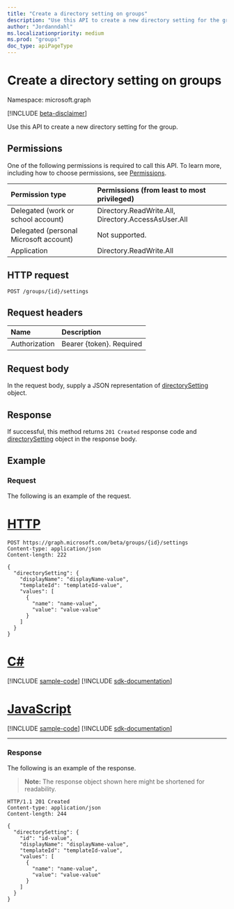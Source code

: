 ```yaml
---
title: "Create a directory setting on groups"
description: "Use this API to create a new directory setting for the group."
author: "Jordanndahl"
ms.localizationpriority: medium
ms.prod: "groups"
doc_type: apiPageType
---
```


# Create a directory setting on groups

Namespace: microsoft.graph

[!INCLUDE [beta-disclaimer](../../includes/beta-disclaimer.md)]

Use this API to create a new directory setting for the group.
## Permissions
One of the following permissions is required to call this API. To learn more, including how to choose permissions, see [Permissions](/graph/permissions-reference).

|Permission type      | Permissions (from least to most privileged)              |
|:--------------------|:---------------------------------------------------------|
|Delegated (work or school account) | Directory.ReadWrite.All, Directory.AccessAsUser.All    |
|Delegated (personal Microsoft account) | Not supported.    |
|Application | Directory.ReadWrite.All |

## HTTP request
<!-- { "blockType": "ignored" } -->
```http
POST /groups/{id}/settings
```
## Request headers
| Name       | Description|
|:---------------|:----------|
| Authorization  | Bearer {token}. Required|

## Request body
In the request body, supply a JSON representation of [directorySetting](../resources/directorysetting.md) object.

## Response

If successful, this method returns `201 Created` response code and [directorySetting](../resources/directorysetting.md) object in the response body.

## Example
### Request
The following is an example of the request.


# [HTTP](#tab/http)
<!-- {
  "blockType": "request",
  "name": "create_directorysetting_from_group"
}-->
```http
POST https://graph.microsoft.com/beta/groups/{id}/settings
Content-type: application/json
Content-length: 222

{
  "directorySetting": {
    "displayName": "displayName-value",
    "templateId": "templateId-value",
    "values": [
      {
        "name": "name-value",
        "value": "value-value"
      }
    ]
  }
}
```
# [C#](#tab/csharp)
[!INCLUDE [sample-code](../includes/snippets/csharp/create-directorysetting-from-group-csharp-snippets.md)]
[!INCLUDE [sdk-documentation](../includes/snippets/snippets-sdk-documentation-link.md)]

# [JavaScript](#tab/javascript)
[!INCLUDE [sample-code](../includes/snippets/javascript/create-directorysetting-from-group-javascript-snippets.md)]
[!INCLUDE [sdk-documentation](../includes/snippets/snippets-sdk-documentation-link.md)]

---



### Response
The following is an example of the response.
>**Note:** The response object shown here might be shortened for readability.
<!-- {
  "blockType": "response",
  "truncated": true,
  "@odata.type": "microsoft.graph.directorySetting"
} -->
```http
HTTP/1.1 201 Created
Content-type: application/json
Content-length: 244

{
  "directorySetting": {
    "id": "id-value",
    "displayName": "displayName-value",
    "templateId": "templateId-value",
    "values": [
      {
        "name": "name-value",
        "value": "value-value"
      }
    ]
  }
}
```

<!-- uuid: 8fcb5dbc-d5aa-4681-8e31-b001d5168d79
2015-10-25 14:57:30 UTC -->
<!--
{
  "type": "#page.annotation",
  "description": "Create directorySetting",
  "keywords": "",
  "section": "documentation",
  "tocPath": "",
  "suppressions": [
  ]
}
-->


